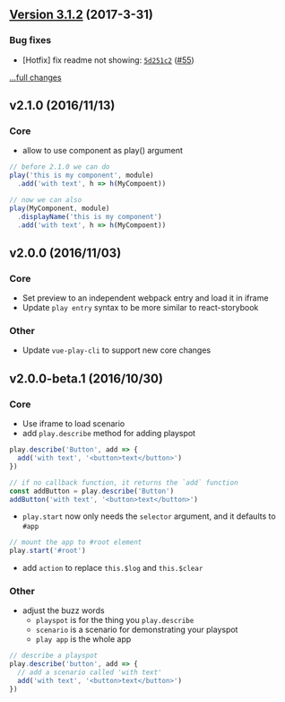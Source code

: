 ## [Version 3.1.2](https://github.com/egoist/vue-play/releases/tag/v3.1.2) (2017-3-31)

### Bug fixes

- [Hotfix] fix readme not showing: [`5d251c2`](https://github.com/egoist/vue-play/commit/5d251c2) ([#55](https://github.com/egoist/vue-play/issues/55))

[...full changes](https://github.com/egoist/vue-play/compare/v3.1.1...v3.1.2)

## v2.1.0 (2016/11/13)

### Core

- allow to use component as play() argument

```js
// before 2.1.0 we can do
play('this is my component', module)
  .add('with text', h => h(MyCompoent))

// now we can also
play(MyComponent, module)
  .displayName('this is my component')
  .add('with text', h => h(MyCompoent))
```

## v2.0.0 (2016/11/03)

### Core

- Set preview to an independent webpack entry and load it in iframe
- Update `play entry` syntax to be more similar to react-storybook

### Other

- Update `vue-play-cli` to support new core changes

## v2.0.0-beta.1 (2016/10/30)

### Core

- Use iframe to load scenario
- add `play.describe` method for adding playspot

```js
play.describe('Button', add => {
  add('with text', '<button>text</button>')
})

// if no callback function, it returns the `add` function
const addButton = play.describe('Button')
addButton('with text', '<button>text</button>')
```

- `play.start` now only needs the `selector` argument, and it defaults to `#app`

```js
// mount the app to #root element
play.start('#root')
```

- add `action` to replace `this.$log` and `this.$clear`

### Other

- adjust the buzz words
  - `playspot` is for the thing you `play.describe`
  - `scenario` is a scenario for demonstrating your playspot
  - `play app` is the whole app

```js
// describe a playspot
play.describe('button', add => {
  // add a scenario called 'with text'
  add('with text', '<button>text</button>')
})
```
